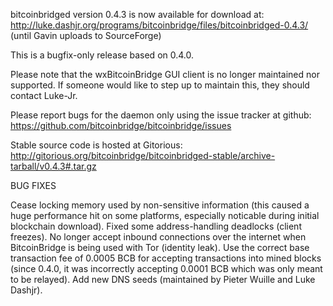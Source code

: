bitcoinbridged version 0.4.3 is now available for download at:
http://luke.dashjr.org/programs/bitcoinbridge/files/bitcoinbridged-0.4.3/ (until Gavin uploads to SourceForge)

This is a bugfix-only release based on 0.4.0.

Please note that the wxBitcoinBridge GUI client is no longer maintained nor supported. If someone would like to step up to maintain this, they should contact Luke-Jr.

Please report bugs for the daemon only using the issue tracker at github:
https://github.com/bitcoinbridge/bitcoinbridge/issues

Stable source code is hosted at Gitorious:
http://gitorious.org/bitcoinbridge/bitcoinbridged-stable/archive-tarball/v0.4.3#.tar.gz

BUG FIXES

Cease locking memory used by non-sensitive information (this caused a huge performance hit on some platforms, especially noticable during initial blockchain download).
Fixed some address-handling deadlocks (client freezes).
No longer accept inbound connections over the internet when BitcoinBridge is being used with Tor (identity leak).
Use the correct base transaction fee of 0.0005 BCB for accepting transactions into mined blocks (since 0.4.0, it was incorrectly accepting 0.0001 BCB which was only meant to be relayed).
Add new DNS seeds (maintained by Pieter Wuille and Luke Dashjr).

